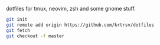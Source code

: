 dotfiles for tmux, neovim, zsh and some gnome stuff.

```bash
git init
git remote add origin https://github.com/krtrsv/dotfiles
git fetch
git checkout -f master
```
